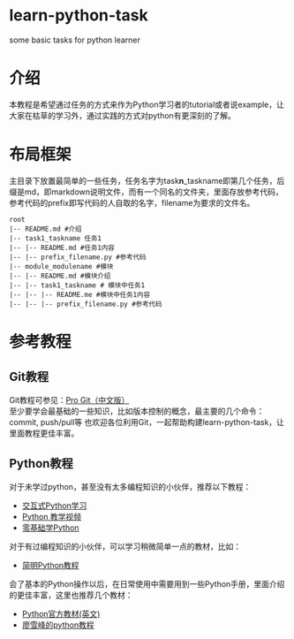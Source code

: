 # learn-python-task
some basic tasks for python learner
# 介绍
本教程是希望通过任务的方式来作为Python学习者的tutorial或者说example，让大家在枯草的学习外，通过实践的方式对python有更深刻的了解。
# 布局框架
主目录下放置最简单的一些任务，任务名字为task**n**_taskname即第几个任务，后缀是md，即markdown说明文件，而有一个同名的文件夹，里面存放参考代码，参考代码的prefix即写代码的人自取的名字，filename为要求的文件名。
```
root
|-- README.md #介绍
|-- task1_taskname 任务1
|-- |-- README.md #任务1内容
|-- |-- prefix_filename.py #参考代码
|-- module_modulename #模块
|-- |-- README.md #模块介绍
|-- |-- task1_taskname # 模块中任务1
|-- |-- |-- README.me #模块中任务1内容
|-- |-- |-- prefix_filename.py #参考代码
```

# 参考教程
## Git教程
Git教程可参见：[Pro Git（中文版）](http://git.oschina.net/progit/index.html)  
至少要学会最基础的一些知识，比如版本控制的概念，最主要的几个命令：commit, push/pull等
也欢迎各位利用Git，一起帮助构建learn-python-task，让里面教程更佳丰富。

## Python教程
对于未学过python，甚至没有太多编程知识的小伙伴，推荐以下教程：
- [交互式Python学习](http://www.hubwiz.com/course/55068d37e564e51d743af52a/)
- [Python 教学视频](http://www.fenby.com/courses/pythonyu-yan-ji-chu-ke-cheng/)
- [零基础学Python](https://github.com/qiwsir/StarterLearningPython)  

对于有过编程知识的小伙伴，可以学习稍微简单一点的教材，比如：
- [简明Python教程](http://old.sebug.net/paper/python/index.html)  

会了基本的Python操作以后，在日常使用中需要用到一些Python手册，里面介绍的更佳丰富，这里也推荐几个教材：
- [Python官方教材(英文)](https://docs.python.org/2/)
- [廖雪峰的python教程](http://www.liaoxuefeng.com/wiki/0014316089557264a6b348958f449949df42a6d3a2e542c000)  
